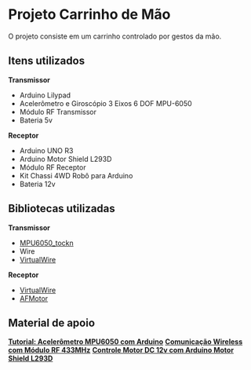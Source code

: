 # Projeto Carrinho de Mão
O projeto consiste em um carrinho controlado por gestos da mão.
## Itens utilizados
**Transmissor**
 - Arduino Lilypad
 - Acelerômetro e Giroscópio 3 Eixos 6 DOF MPU-6050
 - Módulo RF Transmissor
 - Bateria 5v

**Receptor**
 - Arduino UNO R3
 - Arduino Motor Shield L293D
 - Módulo RF Receptor
 - Kit Chassi 4WD Robô para Arduino
 - Bateria 12v

## Bibliotecas utilizadas
**Transmissor**
 - [MPU6050_tockn](https://github.com/Tockn/MPU6050_tockn)
 - Wire
 - [VirtualWire](http://www.airspayce.com/mikem/arduino/VirtualWire/)

**Receptor**
 - [VirtualWire](http://www.airspayce.com/mikem/arduino/VirtualWire/)
 - [AFMotor](https://github.com/adafruit/Adafruit-Motor-Shield-library/)

## Material de apoio
[**Tutorial: Acelerômetro MPU6050 com Arduino**](https://www.filipeflop.com/blog/tutorial-acelerometro-mpu6050-arduino/)
[**Comunicação Wireless com Módulo RF 433MHz**](https://www.filipeflop.com/blog/modulo-rf-transmissor-receptor-433mhz-arduino/)
[**Controle Motor DC 12v com Arduino Motor Shield L293D**](https://www.filipeflop.com/blog/controle-motor-dc-arduino-motor-shield/)
